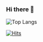 ### Hi there 👋

![Top Langs](https://github-readme-stats.vercel.app/api/top-langs/?username=kimmjae99&layout=compact)

[![Hits](https://hits.seeyoufarm.com/api/count/incr/badge.svg?url=https%3A%2F%2Fgithub.com%2Fkimmjae99&count_bg=%236A6A6A&title_bg=%23000000&icon=github.svg&icon_color=%23FFFFFF&title=hits&edge_flat=false)](https://hits.seeyoufarm.com)

<!--
**kimmjae99/kimmjae99** is a ✨ _special_ ✨ repository because its `README.md` (this file) appears on your GitHub profile.

Here are some ideas to get you started:

- 🔭 I’m currently working on ...
- 🌱 I’m currently learning ...
- 👯 I’m looking to collaborate on ...
- 🤔 I’m looking for help with ...
- 💬 Ask me about ...
- 📫 How to reach me: ...
- 😄 Pronouns: ...
- ⚡ Fun fact: ...
-->
